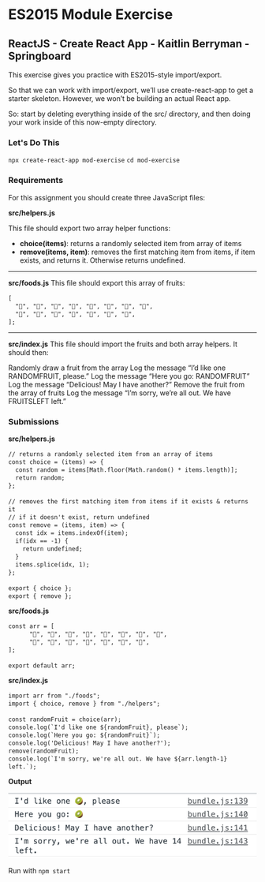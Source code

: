 # ES2015 Module Exercise
## ReactJS - Create React App - Kaitlin Berryman - Springboard

This exercise gives you practice with ES2015-style import/export.

So that we can work with import/export, we’ll use create-react-app to get a starter skeleton. However, we won’t be building an actual React app.

So: start by deleting everything inside of the src/ directory, and then doing your work inside of this now-empty directory.

### Let's Do This

`npx create-react-app mod-exercise`
`cd mod-exercise`

### Requirements

For this assignment you should create three JavaScript files:

**src/helpers.js**

This file should export two array helper functions:

-   **choice(items)**: returns a randomly selected item from array of items
-   **remove(items, item)**: removes the first matching item from items, if item exists, and returns it. Otherwise returns undefined.


---

**src/foods.js**
This file should export this array of fruits:

    [
      "🍇", "🍈", "🍉", "🍊", "🍋", "🍌", "🍍", "🍎",
      "🍏", "🍐", "🍒", "🍓", "🥝", "🍅", "🥑",
    ];

---

**src/index.js**
This file should import the fruits and both array helpers. It should then:

Randomly draw a fruit from the array
Log the message “I’d like one RANDOMFRUIT, please.”
Log the message “Here you go: RANDOMFRUIT”
Log the message “Delicious! May I have another?”
Remove the fruit from the array of fruits
Log the message “I’m sorry, we’re all out. We have FRUITSLEFT left.”

### Submissions
**src/helpers.js**

    // returns a randomly selected item from an array of items
    const choice = (items) => {
      const random = items[Math.floor(Math.random() * items.length)];
      return random;
    };
    
    // removes the first matching item from items if it exists & returns it
    // if it doesn't exist, return undefined
    const remove = (items, item) => {
      const idx = items.indexOf(item);
      if(idx == -1) {
        return undefined;
      }
      items.splice(idx, 1);
    };
    
    export { choice };
    export { remove };

**src/foods.js**

    const arr = [
          "🍇", "🍈", "🍉", "🍊", "🍋", "🍌", "🍍", "🍎",
          "🍏", "🍐", "🍒", "🍓", "🥝", "🍅", "🥑",
    ];
    
    export default arr;

**src/index.js**

    import arr from "./foods";
    import { choice, remove } from "./helpers";
    
    const randomFruit = choice(arr);
    console.log(`I'd like one ${randomFruit}, please`);
    console.log(`Here you go: ${randomFruit}`);
    console.log('Delicious! May I have another?');
    remove(randomFruit);
    console.log(`I'm sorry, we're all out. We have ${arr.length-1} left.`);

**Output**

![ReactModuleExerciseOutput](./ReactModuleExerciseOutput.png)

Run with `npm start`
